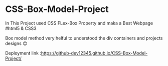 # CSS-Box-Model-Project
In This Project used CSS FLex-Box Property and maka a Best Webpage #html5 &amp; CSS3

Box model method very helful to understood the div containers and projects designs 😊

Deployment link :https://github-dev12345.github.io/CSS-Box-Model-Project/
